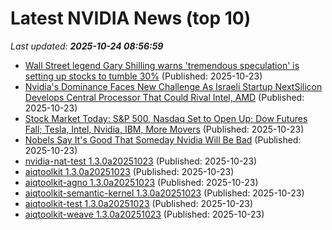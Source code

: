 # Latest NVIDIA News (top 10)
_Last updated: **2025-10-24 08:56:59**_

- [Wall Street legend Gary Shilling warns 'tremendous speculation' is setting up stocks to tumble 30%](https://www.businessinsider.com/gary-shilling-stock-market-outlook-crash-recession-ai-crypto-dollar-2025-10) (Published: 2025-10-23)
- [Nvidia's Dominance Faces New Challenge As Israeli Startup NextSilicon Develops Central Processor That Could Rival Intel, AMD](https://biztoc.com/x/47707492b660bf55) (Published: 2025-10-23)
- [Stock Market Today: S&P 500, Nasdaq Set to Open Up; Dow Futures Fall; Tesla, Intel, Nvidia, IBM, More Movers](https://biztoc.com/x/39cbf09d77ddb4d9) (Published: 2025-10-23)
- [Nobels Say It's Good That Someday Nvidia Will Be Bad](https://biztoc.com/x/1547931c65fcc5ee) (Published: 2025-10-23)
- [nvidia-nat-test 1.3.0a20251023](https://pypi.org/project/nvidia-nat-test/1.3.0a20251023/) (Published: 2025-10-23)
- [aiqtoolkit 1.3.0a20251023](https://pypi.org/project/aiqtoolkit/1.3.0a20251023/) (Published: 2025-10-23)
- [aiqtoolkit-agno 1.3.0a20251023](https://pypi.org/project/aiqtoolkit-agno/1.3.0a20251023/) (Published: 2025-10-23)
- [aiqtoolkit-semantic-kernel 1.3.0a20251023](https://pypi.org/project/aiqtoolkit-semantic-kernel/1.3.0a20251023/) (Published: 2025-10-23)
- [aiqtoolkit-test 1.3.0a20251023](https://pypi.org/project/aiqtoolkit-test/1.3.0a20251023/) (Published: 2025-10-23)
- [aiqtoolkit-weave 1.3.0a20251023](https://pypi.org/project/aiqtoolkit-weave/1.3.0a20251023/) (Published: 2025-10-23)
